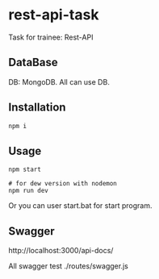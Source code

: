 # rest-api-task
Task for trainee: Rest-API
## DataBase
DB: MongoDB. All can use DB.


## Installation
```bash
npm i
```

## Usage

```node
npm start

# for dew version with nodemon
npm run dev
```
Or you can user start.bat for start program.
## Swagger
http://localhost:3000/api-docs/

All swagger test ./routes/swagger.js